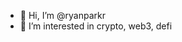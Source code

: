 - 👋 Hi, I’m @ryanparkr
- 👀 I’m interested in crypto, web3, defi

<!---
ryanparkr/ryanparkr is a ✨ special ✨ repository because its `README.md` (this file) appears on your GitHub profile.
You can click the Preview link to take a look at your changes.
--->
